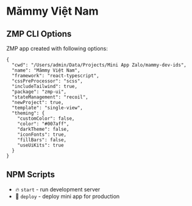 # Mămmy Việt Nam

## ZMP CLI Options

ZMP app created with following options:

```
{
  "cwd": "/Users/admin/Data/Projects/Mini App Zalo/mammy-dev-ids",
  "name": "Mămmy Việt Nam",
  "framework": "react-typescript",
  "cssPreProcessor": "scss",
  "includeTailwind": true,
  "package": "zmp-ui",
  "stateManagement": "recoil",
  "newProject": true,
  "template": "single-view",
  "theming": {
    "customColor": false,
    "color": "#007aff",
    "darkTheme": false,
    "iconFonts": true,
    "fillBars": false,
    "useUiKits": true
  }
}
```

## NPM Scripts

* 🔥 `start` - run development server
* 🙏 `deploy` - deploy mini app for production